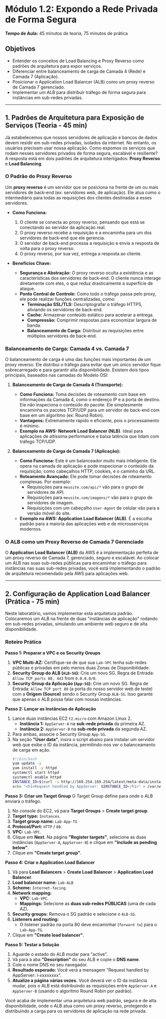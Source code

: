 # Módulo 1.2: Expondo a Rede Privada de Forma Segura

**Tempo de Aula:** 45 minutos de teoria, 75 minutos de prática

## Objetivos

- Entender os conceitos de Load Balancing e Proxy Reverso como padrões de arquitetura para expor serviços.
- Diferenciar entre balanceamento de carga de Camada 4 (Rede) e Camada 7 (Aplicação).
- Posicionar o Application Load Balancer (ALB) como um proxy reverso de Camada 7 gerenciado.
- Implementar um ALB para distribuir tráfego de forma segura para instâncias em sub-redes privadas.

---

## 1. Padrões de Arquitetura para Exposição de Serviços (Teoria - 45 min)

Já estabelecemos que nossos servidores de aplicação e bancos de dados devem residir em sub-redes privadas, isolados da internet. No entanto, os usuários precisam usar nossa aplicação. Como expomos os serviços que rodam nesses servidores privados de forma segura, escalável e resiliente? A resposta está em dois padrões de arquitetura interligados: **Proxy Reverso** e **Load Balancing**.

### O Padrão do Proxy Reverso

Um **proxy reverso** é um servidor que se posiciona na frente de um ou mais servidores de back-end (ex: servidores web, de aplicação). Ele atua como o intermediário para todas as requisições dos clientes destinadas a esses servidores.

-   **Como Funciona:**
    1.  O cliente se conecta ao proxy reverso, pensando que está se conectando ao servidor da aplicação real.
    2.  O proxy reverso recebe a requisição e a encaminha para um dos servidores de back-end que ele gerencia.
    3.  O servidor de back-end processa a requisição e envia a resposta de volta para o proxy reverso.
    4.  O proxy reverso, por sua vez, entrega a resposta ao cliente.

-   **Benefícios Chave:**
    -   **Segurança e Abstração:** O proxy reverso oculta a existência e as características dos servidores de back-end. O cliente nunca interage diretamente com eles, o que reduz drasticamente a superfície de ataque.
    -   **Ponto Central de Controle:** Como todo o tráfego passa pelo proxy, ele pode realizar funções centralizadas, como:
        -   **Terminação SSL/TLS:** Descriptografar o tráfego HTTPS, aliviando os servidores de back-end.
        -   **Cache:** Armazenar conteúdo estático para acelerar a entrega.
        -   **Compressão:** Comprimir respostas para economizar largura de banda.
        -   **Balanceamento de Carga:** Distribuir as requisições entre múltiplos servidores de back-end.

### Balanceamento de Carga: Camada 4 vs. Camada 7

O balanceamento de carga é uma das funções mais importantes de um proxy reverso. Ele distribui o tráfego para evitar que um único servidor fique sobrecarregado e para garantir alta disponibilidade. Existem dois tipos principais, baseados nas camadas do Modelo OSI:

1.  **Balanceamento de Carga de Camada 4 (Transporte):**
    -   **Como Funciona:** Toma decisões de roteamento com base em informações da Camada 4, como o endereço IP e a porta de destino. Ele não inspeciona o conteúdo do pacote. Ele simplesmente encaminha os pacotes TCP/UDP para um servidor de back-end com base em um algoritmo (ex: Round Robin).
    -   **Vantagens:** Extremamente rápido e eficiente, pois o processamento é mínimo.
    -   **Exemplo na AWS:** **Network Load Balancer (NLB)**. Ideal para aplicações de altíssima performance e baixa latência que lidam com tráfego TCP/UDP.

2.  **Balanceamento de Carga de Camada 7 (Aplicação):**
    -   **Como Funciona:** Este é um balanceador muito mais inteligente. Ele opera na camada de aplicação e pode inspecionar o conteúdo da requisição, como cabeçalhos HTTP, cookies, e o caminho da URL.
    -   **Roteamento Avançado:** Ele pode tomar decisões de roteamento complexas. Por exemplo:
        -   Requisições para `meusite.com/api/*` vão para o grupo de servidores de API.
        -   Requisições para `meusite.com/imagens/*` vão para o grupo de servidores de imagem.
        -   Requisições com um cabeçalho `User-Agent` de celular vão para a versão móvel do site.
    -   **Exemplo na AWS:** **Application Load Balancer (ALB)**. É a escolha padrão para a maioria das aplicações web e de microsserviços modernos.

### O ALB como um Proxy Reverso de Camada 7 Gerenciado

O **Application Load Balancer (ALB)** da AWS é a implementação perfeita de um proxy reverso de Camada 7, gerenciado, seguro e escalável. Ao colocar um ALB nas suas sub-redes públicas para encaminhar o tráfego para instâncias nas suas sub-redes privadas, você está implementando o padrão de arquitetura recomendado pela AWS para aplicações web.

---

## 2. Configuração de Application Load Balancer (Prática - 75 min)

Neste laboratório, vamos implementar esta arquitetura padrão. Colocaremos um ALB na frente de duas "instâncias de aplicação" rodando em sub-redes privadas, simulando um ambiente web seguro e de alta disponibilidade.

### Roteiro Prático

**Passo 1: Preparar a VPC e os Security Groups**
1.  **VPC Multi-AZ:** Certifique-se de que sua `Lab-VPC` tenha sub-redes públicas e privadas em pelo menos duas Zonas de Disponibilidade.
2.  **Security Group do ALB (`ALB-SG`):** Crie um novo SG. Regra de Entrada: `Allow TCP ports 80, 443` from `0.0.0.0/0`.
3.  **Security Group da Aplicação (`App-SG`):** Crie um novo SG. Regra de Entrada: `Allow TCP port 80` (a porta do nosso servidor web de teste) com a **Origem (Source)** sendo o Security Group `ALB-SG`. Isso garante que apenas o ALB possa falar com nossas instâncias.

**Passo 2: Lançar as Instâncias de Aplicação**
1.  Lance duas instâncias EC2 `t2.micro` com Amazon Linux 2.
    -   **Instância 1:** `AppServer-A` na **sub-rede privada** da primeira AZ.
    -   **Instância 2:** `AppServer-B` na **sub-rede privada** da segunda AZ.
2.  Para ambas, associe o Security Group `App-SG`.
3.  Na seção **"User data"**, insira o script abaixo para instalar um servidor web que exibe o ID da instância, permitindo-nos ver o balanceamento de carga em ação.
    ```bash
    #!/bin/bash
    yum update -y
    yum install -y httpd
    systemctl start httpd
    systemctl enable httpd
    INSTANCE_ID=$(curl -s http://169.254.169.254/latest/meta-data/instance-id)
    echo "<h1>Request handled by AppServer: $INSTANCE_ID</h1>" > /var/www/html/index.html
    ```

**Passo 3: Criar um Target Group**
O Target Group define para onde o ALB enviará o tráfego.
1.  No console do EC2, vá para **Target Groups** > **Create target group**.
2.  **Target type:** `Instances`.
3.  **Target group name:** `Lab-App-TG`
4.  **Protocol/Port:** `HTTP` / `80`.
5.  **VPC:** `Lab-VPC`.
6.  Clique em **Next**. Na página **"Register targets"**, selecione as duas instâncias (`AppServer-A`, `AppServer-B`) e clique em **"Include as pending below"**.
7.  Clique em **"Create target group"**.

**Passo 4: Criar o Application Load Balancer**
1.  Vá para **Load Balancers** > **Create Load Balancer** > **Application Load Balancer**.
2.  **Load balancer name:** `Lab-ALB`
3.  **Scheme:** `Internet-facing`.
4.  **Network mapping:**
    -   **VPC:** `Lab-VPC`.
    -   **Mappings:** Selecione as **duas sub-redes PÚBLICAS** (uma de cada AZ).
5.  **Security groups:** Remova o SG padrão e selecione o `ALB-SG`.
6.  **Listeners and routing:**
    -   O listener padrão na porta 80 deve encaminhar (`forward to`) para o `Lab-App-TG`.
7.  Clique em **"Create load balancer"**.

**Passo 5: Testar a Solução**
1.  Aguarde o estado do ALB mudar para "active".
2.  Vá para a aba **"Description"** do seu ALB e copie o **DNS name**.
3.  Cole o nome DNS no seu navegador.
4.  **Resultado esperado:** Você verá a mensagem "Request handled by AppServer: i-xxxxxxxx".
5.  **Atualize a página várias vezes.** Você deverá ver o ID da instância mudar, pois o ALB está distribuindo as requisições entre `AppServer-A` e `AppServer-B` (usando o algoritmo Round Robin por padrão).

Você acaba de implementar uma arquitetura web padrão, segura e de alta disponibilidade, onde o ALB atua como um proxy reverso, protegendo e distribuindo a carga para os servidores de aplicação na rede privada.
